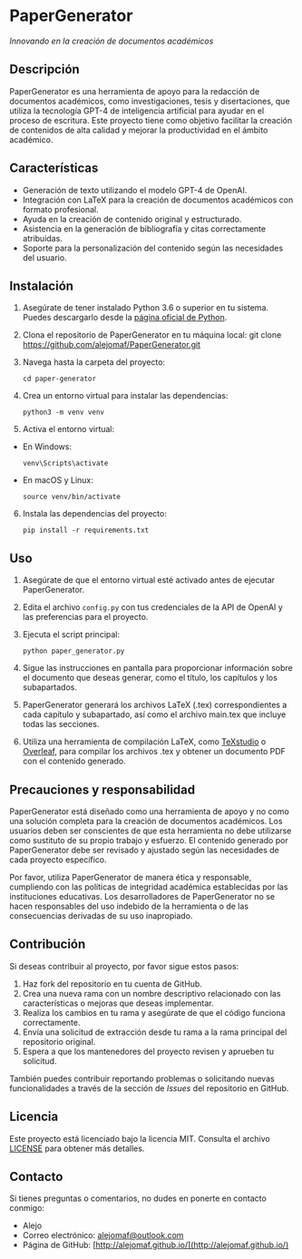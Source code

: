 # PaperGenerator

_Innovando en la creación de documentos académicos_

## Descripción

PaperGenerator es una herramienta de apoyo para la redacción de documentos académicos, como investigaciones, tesis y disertaciones, que utiliza la tecnología GPT-4 de inteligencia artificial para ayudar en el proceso de escritura. Este proyecto tiene como objetivo facilitar la creación de contenidos de alta calidad y mejorar la productividad en el ámbito académico.

## Características

- Generación de texto utilizando el modelo GPT-4 de OpenAI.
- Integración con LaTeX para la creación de documentos académicos con formato profesional.
- Ayuda en la creación de contenido original y estructurado.
- Asistencia en la generación de bibliografía y citas correctamente atribuidas.
- Soporte para la personalización del contenido según las necesidades del usuario.

## Instalación

1.  Asegúrate de tener instalado Python 3.6 o superior en tu sistema. Puedes descargarlo desde la [página oficial de Python](https://www.python.org/downloads/).
2.  Clona el repositorio de PaperGenerator en tu máquina local:
    git clone https://github.com/alejomaf/PaperGenerator.git
3.  Navega hasta la carpeta del proyecto:

        cd paper-generator

4.  Crea un entorno virtual para instalar las dependencias:

        python3 -m venv venv

5.  Activa el entorno virtual:

- En Windows:

  ```
  venv\Scripts\activate
  ```

- En macOS y Linux:

  ```
  source venv/bin/activate
  ```

6.  Instala las dependencias del proyecto:

        pip install -r requirements.txt

## Uso

1.  Asegúrate de que el entorno virtual esté activado antes de ejecutar PaperGenerator.
2.  Edita el archivo `config.py` con tus credenciales de la API de OpenAI y las preferencias para el proyecto.
3.  Ejecuta el script principal:

        python paper_generator.py

4.  Sigue las instrucciones en pantalla para proporcionar información sobre el documento que deseas generar, como el título, los capítulos y los subapartados.
5.  PaperGenerator generará los archivos LaTeX (.tex) correspondientes a cada capítulo y subapartado, así como el archivo main.tex que incluye todas las secciones.
6.  Utiliza una herramienta de compilación LaTeX, como [TeXstudio](https://www.texstudio.org/) o [Overleaf](https://www.overleaf.com/), para compilar los archivos .tex y obtener un documento PDF con el contenido generado.

## Precauciones y responsabilidad

PaperGenerator está diseñado como una herramienta de apoyo y no como una solución completa para la creación de documentos académicos. Los usuarios deben ser conscientes de que esta herramienta no debe utilizarse como sustituto de su propio trabajo y esfuerzo. El contenido generado por PaperGenerator debe ser revisado y ajustado según las necesidades de cada proyecto específico.

Por favor, utiliza PaperGenerator de manera ética y responsable, cumpliendo con las políticas de integridad académica establecidas por las instituciones educativas. Los desarrolladores de PaperGenerator no se hacen responsables del uso indebido de la herramienta o de las consecuencias derivadas de su uso inapropiado.

## Contribución

Si deseas contribuir al proyecto, por favor sigue estos pasos:

1. Haz fork del repositorio en tu cuenta de GitHub.
2. Crea una nueva rama con un nombre descriptivo relacionado con las características o mejoras que deseas implementar.
3. Realiza los cambios en tu rama y asegúrate de que el código funciona correctamente.
4. Envía una solicitud de extracción desde tu rama a la rama principal del repositorio original.
5. Espera a que los mantenedores del proyecto revisen y aprueben tu solicitud.

También puedes contribuir reportando problemas o solicitando nuevas funcionalidades a través de la sección de _Issues_ del repositorio en GitHub.

## Licencia

Este proyecto está licenciado bajo la licencia MIT. Consulta el archivo [LICENSE](LICENSE) para obtener más detalles.

## Contacto

Si tienes preguntas o comentarios, no dudes en ponerte en contacto conmigo:

- Alejo
- Correo electrónico: [alejomaf@outlook.com](mailto:alejomaf@outlook.com)
- Página de GitHub: [http://alejomaf.github.io/](http://alejomaf.github.io/)
